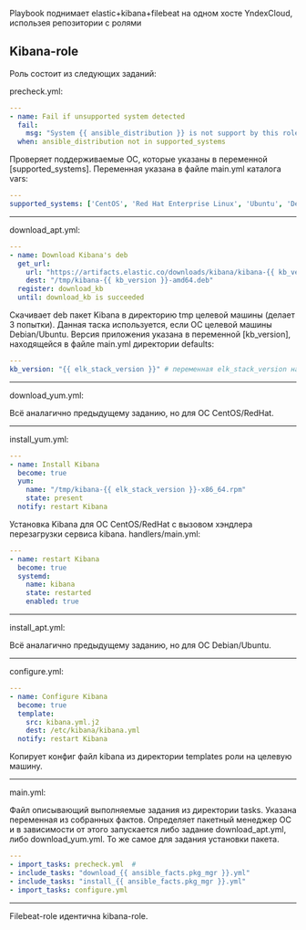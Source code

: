 Playbook поднимает elastic+kibana+filebeat на одном хосте YndexCloud, использея репозитории с ролями

Kibana-role
---
 
Роль состоит из следующих заданий:

precheck.yml:
```yaml
---
- name: Fail if unsupported system detected
  fail:
    msg: "System {{ ansible_distribution }} is not support by this role"
  when: ansible_distribution not in supported_systems
```

Проверяет поддерживаемые ОС, которые указаны в переменной [supported_systems].
Переменная указана в файле main.yml каталога vars:
```yaml
---
supported_systems: ['CentOS', 'Red Hat Enterprise Linux', 'Ubuntu', 'Debian']
```
---
download_apt.yml:
```yaml
---
- name: Download Kibana's deb
  get_url:
    url: "https://artifacts.elastic.co/downloads/kibana/kibana-{{ kb_version }}-amd64.deb"
    dest: "/tmp/kibana-{{ kb_version }}-amd64.deb"
  register: download_kb
  until: download_kb is succeeded

```
Скачивает deb пакет Kibana в директорию tmp целевой машины (делает 3 попытки). Данная таска используется, если ОС целевой машины Debian/Ubuntu. 
Версия приложения указана в переменной [kb_version], находящейся в файле main.yml директории defaults:
```yaml
---
kb_version: "{{ elk_stack_version }}" # переменная elk_stack_version находится в group_vars
```
---
download_yum.yml:

Всё аналагично предыдущему заданию, но для ОС CentOS/RedHat.

---
install_yum.yml:
```yaml
---
- name: Install Kibana
  become: true
  yum:
    name: "/tmp/kibana-{{ elk_stack_version }}-x86_64.rpm"
    state: present
  notify: restart Kibana
```
Установка Kibana для ОС CentOS/RedHat с вызовом хэндлера перезагрузки сервиса kibana.
handlers/main.yml:
```yaml
---
- name: restart Kibana
  become: true
  systemd:
    name: kibana
    state: restarted
    enabled: true

```
---
install_apt.yml:

Всё аналагично предыдущему заданию, но для ОС Debian/Ubuntu.

---
configure.yml:
```yaml
---
- name: Configure Kibana
  become: true
  template:
    src: kibana.yml.j2
    dest: /etc/kibana/kibana.yml
  notify: restart Kibana
```
Копирует конфиг файл kibana из директории templates роли на целевую машину.

---
main.yml:

Файл описывающий выполняемые задания из директории tasks. Указана переменная из собранных фактов. 
Определяет пакетный менеджер ОС и в зависимости от этого запускается либо задание download_apt.yml, либо
download_yum.yml. То же самое для задания установки пакета.
```yaml
---
- import_tasks: precheck.yml  # 
- include_tasks: "download_{{ ansible_facts.pkg_mgr }}.yml"
- include_tasks: "install_{{ ansible_facts.pkg_mgr }}.yml" 
- import_tasks: configure.yml
```
---

Filebeat-role идентична kibana-role.
